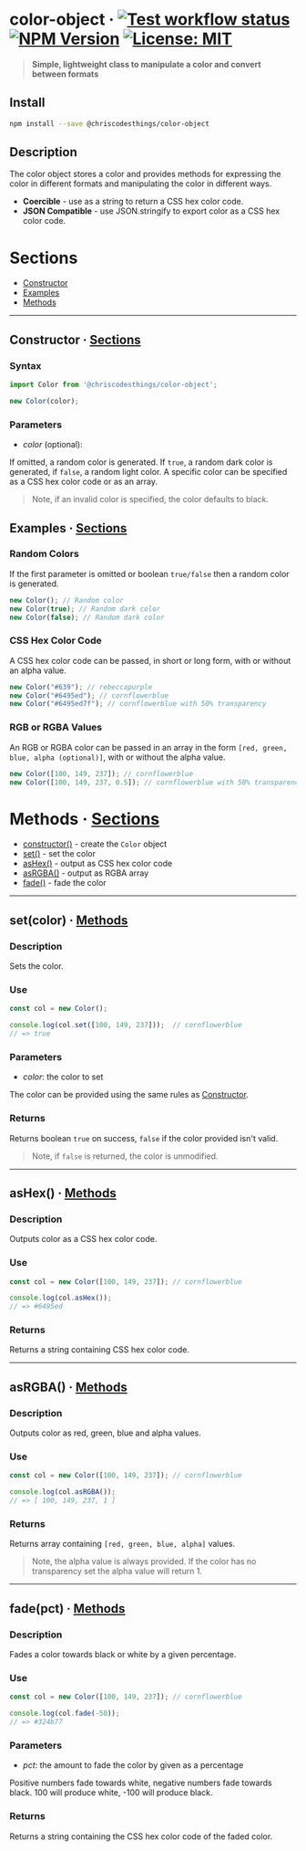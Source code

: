 # color-object &middot; [![Test workflow status](https://github.com/ChrisCodesThings/color-object/actions/workflows/test.yml/badge.svg)](../../actions/workflows/test.yml) [![NPM Version](https://img.shields.io/npm/v/@chriscodesthings/color-object)](https://www.npmjs.com/package/@chriscodesthings/color-object) [![License: MIT](https://img.shields.io/badge/License-MIT-blue.svg)](https://opensource.org/licenses/MIT)

> **Simple, lightweight class to manipulate a color and convert between formats**

## Install

```sh
npm install --save @chriscodesthings/color-object
```

## Description

The color object stores a color and provides methods for expressing the color in different formats and manipulating the color in different ways.

- **Coercible** - use as a string to return a CSS hex color code.
- **JSON Compatible** - use JSON.stringify to export color as a CSS hex color code.

# Sections

- [Constructor](#constructor--sections "Constructor")
- [Examples](#examples--sections "Examples")
- [Methods](#methods--sections "Methods")

---

## Constructor &middot; [Sections](#sections "Back to Sections")

### Syntax

```js
import Color from '@chriscodesthings/color-object';

new Color(color);
```

### Parameters
- *color* (optional):

If omitted, a random color is generated. 
If `true`, a random dark color is generated, if `false`, a random light color.
A specific color can be specified as a CSS hex color code or as an array.

> Note, if an invalid color is specified, the color defaults to black.

## Examples &middot; [Sections](#sections  "Back to Sections")

### Random Colors

If the first parameter is omitted or boolean `true/false` then a random color is generated.

```js
new Color(); // Random color
new Color(true); // Random dark color
new Color(false); // Random dark color
```

### CSS Hex Color Code

A CSS hex color code can be passed, in short or long form, with or without an alpha value.

```js
new Color("#639"); // rebeccapurple
new Color("#6495ed"); // cornflowerblue
new Color("#6495ed7f"); // cornflowerblue with 50% transparency
```

### RGB or RGBA Values

An RGB or RGBA color can be passed in an array in the form `[red, green, blue, alpha (optional)]`, with or without the alpha value.

```js
new Color([100, 149, 237]); // cornflowerblue
new Color([100, 149, 237, 0.5]); // cornflowerblue with 50% transparency
```

# Methods &middot; [Sections](#sections "Back to Sections")

- [constructor()](#constructor--sections "Read about constructor()") - create the `Color` object
- [set()](#setcolor--methods "Read about set()") - set the color
- [asHex()](#ashex--methods "Read about asHex()") - output as CSS hex color code
- [asRGBA()](#asrgba--methods "Read about asRGBA()") - output as RGBA array
- [fade()](#fadepct--methods "Read about fade()") - fade the color

---

## set(color) &middot; [Methods](#methods--sections "Back to Methods")

### Description

Sets the color.

### Use

```js
const col = new Color();

console.log(col.set([100, 149, 237]));  // cornflowerblue
// => true
```

### Parameters
- *color*: the color to set

The color can be provided using the same rules as [Constructor](#constructor "Constructor").

### Returns

Returns boolean `true` on success, `false` if the color provided isn't valid.

> Note, if `false` is returned, the color is unmodified.

---

## asHex() &middot; [Methods](#methods--sections "Back to Methods")

### Description

Outputs color as a CSS hex color code.

### Use

```js
const col = new Color([100, 149, 237]); // cornflowerblue

console.log(col.asHex());
// => #6495ed
```

### Returns

Returns a string containing CSS hex color code.

---

## asRGBA() &middot; [Methods](#methods--sections "Back to Methods")

### Description

Outputs color as red, green, blue and alpha values.

### Use

```js
const col = new Color([100, 149, 237]); // cornflowerblue

console.log(col.asRGBA());
// => [ 100, 149, 237, 1 ]
```

### Returns

Returns array containing `[red, green, blue, alpha]` values.

> Note, the alpha value is always provided. If the color has no transparency set the alpha value will return 1.

---

## fade(pct) &middot; [Methods](#methods--sections "Back to Methods")

### Description

Fades a color towards black or white by a given percentage.

### Use

```js
const col = new Color([100, 149, 237]); // cornflowerblue

console.log(col.fade(-50));
// => #324b77
```

### Parameters
- *pct*: the amount to fade the color by given as a percentage

Positive numbers fade towards white, negative numbers fade towards black.
100 will produce white, -100 will produce black.

### Returns

Returns a string containing the CSS hex color code of the faded color.
